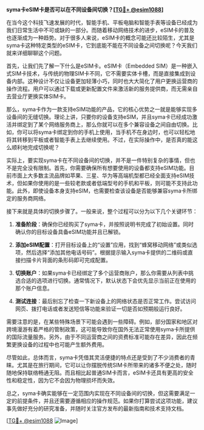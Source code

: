 **syma卡eSIM卡是否可以在不同设备间切换？[[TG💪+ @esim1088](https://t.me/s/esim1088)]**

在当今这个科技飞速发展的时代，智能手机、平板电脑和智能手表等设备已经成为我们日常生活中不可或缺的一部分。而随着移动网络技术的进步，eSIM卡的普及也逐渐成为一种趋势。对于很多人来说，eSIM卡的概念可能还比较陌生，尤其是syma卡这种特定类型的eSIM卡，它到底能不能在不同设备之间切换呢？今天我们就来详细聊聊这个问题。

首先，让我们先了解一下什么是eSIM卡。eSIM卡（Embedded SIM）是一种嵌入式SIM卡技术，与传统的物理SIM卡不同，它不需要实体卡槽，而是直接集成到设备内部。这种设计不仅让设备更加轻薄小巧，同时也大大简化了用户更换运营商的操作流程。用户可以通过下载或更新配置文件来激活新的服务提供商，而无需亲自去营业厅更换实体SIM卡。

那么，syma卡作为一款支持eSIM功能的产品，它的核心优势之一就是能够实现多设备间的无缝切换。理论上讲，只要你的设备支持eSIM，并且syma卡已经成功激活并绑定到了某个网络服务商上，那么你就可以在多个兼容设备之间自由切换。比如，你可以将syma卡绑定到你的手机上使用，当手机不在身边时，也可以轻松地将其转移到平板或者智能手表上去继续使用。不过，在实际操作中，是否真的能这么顺利地完成切换呢？

实际上，要实现syma卡在不同设备间的切换，并不是一件特别复杂的事情，但也不是完全没有限制。首先，你需要确保所有想要使用的设备都支持eSIM功能。目前市面上大多数主流品牌如苹果、三星、华为等高端机型都已经全面支持eSIM技术，但如果你使用的是一些较老款或者低端型号的手机和平板，则可能不支持此功能。此外，即使设备本身支持eSIM，也需要检查该设备是否能够兼容syma卡所绑定的服务商网络。

接下来就是具体的切换步骤了。一般来说，整个过程可以分为以下几个关键环节：

1. **准备阶段**：确保你已经购买了syma卡，并按照说明书完成了初始设置。同时确认你的目标设备具备eSIM功能并且已解锁。

2. **添加eSIM配置**：打开目标设备上的“设置”应用，找到“蜂窝移动网络”或类似选项，然后选择“添加其他电话号码”。根据提示输入syma卡提供的二维码或直接扫描卡片背面的条形码即可完成配置。

3. **切换账户**：如果syma卡已经绑定了多个运营商账户，那么你需要从列表中挑选合适的选项进行切换。通常情况下，默认状态下会优先显示当前正在使用的那个账户信息。

4. **测试连接**：最后别忘了检查一下新设备上的网络状态是否正常工作。尝试访问网页、拨打电话或者发送短信等功能来验证一切是否如预期般运行良好。

需要注意的是，在某些特殊场景下可能会遇到一些障碍。例如，部分国家和地区对跨境漫游有着严格的管制政策，这可能导致你在国外无法正常使用syma卡所提供的国际流量服务。另外，由于不同运营商之间的资费标准可能存在差异，因此在频繁更换设备的过程中也可能产生额外费用。

尽管如此，总体而言，syma卡凭借其灵活便捷的特点还是受到了不少消费者的青睐。尤其是在旅行期间，它可以让你摆脱传统SIM卡所带来的诸多不便之处，随时随地保持联络畅通无阻。而且相比起普通SIM卡而言，eSIM卡还具有更高的安全性和稳定性，因为它不会因为物理损坏而失效。

总之，syma卡确实能够在一定范围内实现在不同设备间的切换，但这需要满足一定的前提条件，并且还需要遵循相应的操作规范。如果你打算尝试这项功能，建议事先做好充分的研究准备，并随时关注官方发布的最新指南和技术支持文档。

[[TG💪+ @esim1088](https://t.me/s/esim1088) ![Image](https://i.postimg.cc/4NQfJmqS/Snipaste-2025-05-13-00-14-12.png)]